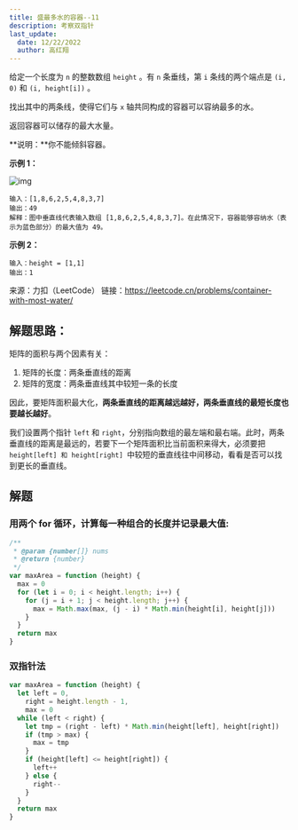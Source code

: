 ```yaml
---
title: 盛最多水的容器--11
description: 考察双指针
last_update:
  date: 12/22/2022
  author: 高红翔
---
```


给定一个长度为 `n` 的整数数组 `height` 。有 `n` 条垂线，第 `i` 条线的两个端点是 `(i, 0)` 和 `(i, height[i])` 。

找出其中的两条线，使得它们与 `x` 轴共同构成的容器可以容纳最多的水。

返回容器可以储存的最大水量。

**说明：**你不能倾斜容器。

**示例 1：**

![img](https://aliyun-lc-upload.oss-cn-hangzhou.aliyuncs.com/aliyun-lc-upload/uploads/2018/07/25/question_11.jpg)

```
输入：[1,8,6,2,5,4,8,3,7]
输出：49
解释：图中垂直线代表输入数组 [1,8,6,2,5,4,8,3,7]。在此情况下，容器能够容纳水（表示为蓝色部分）的最大值为 49。
```

**示例 2：**

```
输入：height = [1,1]
输出：1
```

来源：力扣（LeetCode）
链接：https://leetcode.cn/problems/container-with-most-water/

## 解题思路：

矩阵的面积与两个因素有关：

1. 矩阵的长度：两条垂直线的距离
2. 矩阵的宽度：两条垂直线其中较短一条的长度

因此，要矩阵面积最大化，**两条垂直线的距离越远越好，两条垂直线的最短长度也要越长越好**。

我们设置两个指针 `left` 和 `right`，分别指向数组的最左端和最右端。此时，两条垂直线的距离是最远的，若要下一个矩阵面积比当前面积来得大，必须要把 `height[left] 和 height[right] `中较短的垂直线往中间移动，看看是否可以找到更长的垂直线。

## 解题

### 用两个 for 循环，计算每一种组合的长度并记录最大值:

```js
/**
 * @param {number[]} nums
 * @return {number}
 */
var maxArea = function (height) {
  max = 0
  for (let i = 0; i < height.length; i++) {
    for (j = i + 1; j < height.length; j++) {
      max = Math.max(max, (j - i) * Math.min(height[i], height[j]))
    }
  }
  return max
}
```

### 双指针法

```js
var maxArea = function (height) {
  let left = 0,
    right = height.length - 1,
    max = 0
  while (left < right) {
    let tmp = (right - left) * Math.min(height[left], height[right])
    if (tmp > max) {
      max = tmp
    }
    if (height[left] <= height[right]) {
      left++
    } else {
      right--
    }
  }
  return max
}
```
